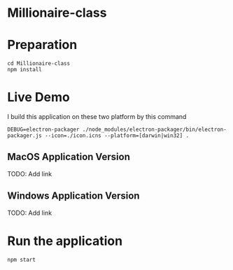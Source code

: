 # Millionaire-class

# Preparation
```
cd Millionaire-class
npm install
```

# Live Demo
I build this application on these two platform by this command
```
DEBUG=electron-packager ./node_modules/electron-packager/bin/electron-packager.js --icon=./icon.icns --platform=[darwin|win32] .
```
## MacOS Application Version

TODO: Add link

## Windows Application Version

TODO: Add link

# Run the application
```
npm start
```
